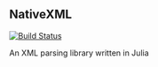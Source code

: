## NativeXML

[![Build Status](https://travis-ci.com/jlegare/NativeXML.svg?branch=master)](https://travis-ci.com/jlegare/NativeXML)


An XML parsing library written in Julia
